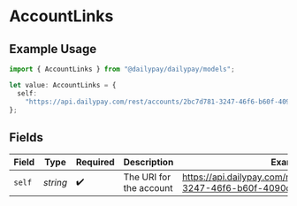 # AccountLinks

## Example Usage

```typescript
import { AccountLinks } from "@dailypay/dailypay/models";

let value: AccountLinks = {
  self:
    "https://api.dailypay.com/rest/accounts/2bc7d781-3247-46f6-b60f-4090d214936a",
};
```

## Fields

| Field                                                                       | Type                                                                        | Required                                                                    | Description                                                                 | Example                                                                     |
| --------------------------------------------------------------------------- | --------------------------------------------------------------------------- | --------------------------------------------------------------------------- | --------------------------------------------------------------------------- | --------------------------------------------------------------------------- |
| `self`                                                                      | *string*                                                                    | :heavy_check_mark:                                                          | The URI for the account                                                     | https://api.dailypay.com/rest/accounts/2bc7d781-3247-46f6-b60f-4090d214936a |